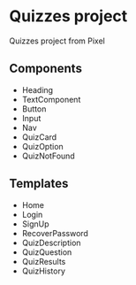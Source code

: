 # Quizzes project

Quizzes project from Pixel

## Components

- Heading
- TextComponent
- Button
- Input
- Nav
- QuizCard
- QuizOption
- QuizNotFound

## Templates

- Home
- Login
- SignUp
- RecoverPassword
- QuizDescription
- QuizQuestion
- QuizResults
- QuizHistory
